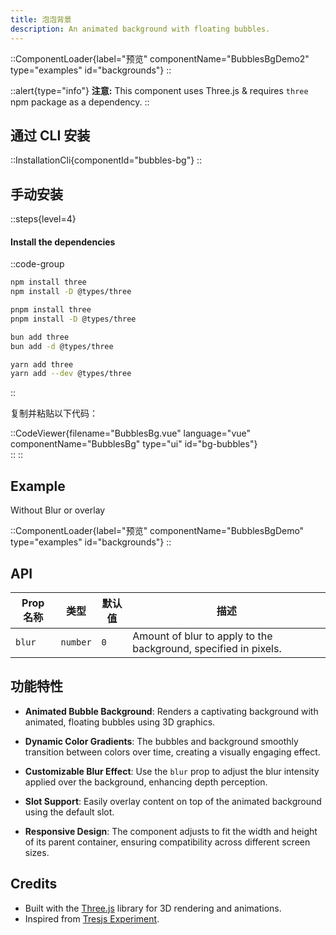 ```yaml
---
title: 泡泡背景
description: An animated background with floating bubbles.
---
```


::ComponentLoader{label="预览" componentName="BubblesBgDemo2" type="examples" id="backgrounds"}
::

::alert{type="info"}
**注意:** This component uses Three.js & requires `three` npm package as a dependency.
::

## 通过 CLI 安装

::InstallationCli{componentId="bubbles-bg"}
::

## 手动安装

::steps{level=4}

#### Install the dependencies

::code-group

```bash [npm]
npm install three
npm install -D @types/three
```

```bash [pnpm]
pnpm install three
pnpm install -D @types/three
```

```bash [bun]
bun add three
bun add -d @types/three
```

```bash [yarn]
yarn add three
yarn add --dev @types/three
```

::

复制并粘贴以下代码：

::CodeViewer{filename="BubblesBg.vue" language="vue" componentName="BubblesBg" type="ui" id="bg-bubbles"}  
::
::

## Example

Without Blur or overlay

::ComponentLoader{label="预览" componentName="BubblesBgDemo" type="examples" id="backgrounds"}
::

## API

| Prop 名称 | 类型     | 默认值 | 描述                                                            |
| --------- | -------- | ------ | --------------------------------------------------------------- |
| `blur`    | `number` | `0`    | Amount of blur to apply to the background, specified in pixels. |

## 功能特性

- **Animated Bubble Background**: Renders a captivating background with animated, floating bubbles using 3D graphics.

- **Dynamic Color Gradients**: The bubbles and background smoothly transition between colors over time, creating a visually engaging effect.

- **Customizable Blur Effect**: Use the `blur` prop to adjust the blur intensity applied over the background, enhancing depth perception.

- **Slot Support**: Easily overlay content on top of the animated background using the default slot.

- **Responsive Design**: The component adjusts to fit the width and height of its parent container, ensuring compatibility across different screen sizes.

## Credits

- Built with the [Three.js](https://threejs.org/) library for 3D rendering and animations.
- Inspired from [Tresjs Experiment](https://lab.tresjs.org/experiments/overlay).

